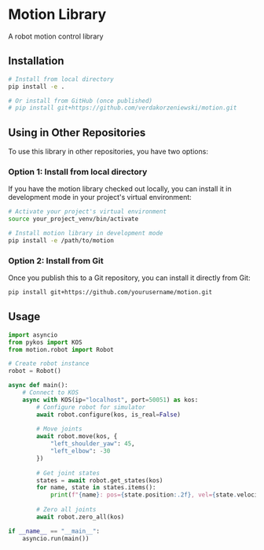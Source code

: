 # Motion Library

A robot motion control library

## Installation

```bash
# Install from local directory
pip install -e .

# Or install from GitHub (once published)
# pip install git+https://github.com/verdakorzeniewski/motion.git
```

## Using in Other Repositories

To use this library in other repositories, you have two options:

### Option 1: Install from local directory

If you have the motion library checked out locally, you can install it in development mode in your project's virtual environment:

```bash
# Activate your project's virtual environment
source your_project_venv/bin/activate

# Install motion library in development mode
pip install -e /path/to/motion
```

### Option 2: Install from Git

Once you publish this to a Git repository, you can install it directly from Git:

```bash
pip install git+https://github.com/yourusername/motion.git
```

## Usage

```python
import asyncio
from pykos import KOS
from motion.robot import Robot

# Create robot instance
robot = Robot()

async def main():
    # Connect to KOS
    async with KOS(ip="localhost", port=50051) as kos:
        # Configure robot for simulator
        await robot.configure(kos, is_real=False)
        
        # Move joints
        await robot.move(kos, {
            "left_shoulder_yaw": 45,
            "left_elbow": -30
        })
        
        # Get joint states
        states = await robot.get_states(kos)
        for name, state in states.items():
            print(f"{name}: pos={state.position:.2f}, vel={state.velocity:.2f}")
        
        # Zero all joints
        await robot.zero_all(kos)

if __name__ == "__main__":
    asyncio.run(main())
```

